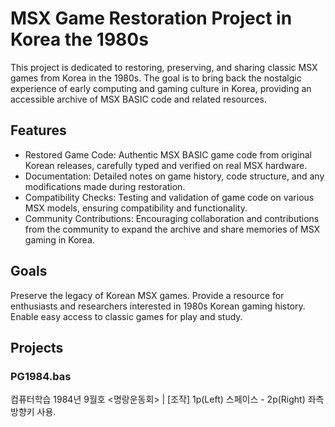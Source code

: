 # MSX Game Restoration Project in Korea the 1980s
This project is dedicated to restoring, preserving, and sharing classic MSX games from Korea in the 1980s. The goal is to bring back the nostalgic experience of early computing and gaming culture in Korea, providing an accessible archive of MSX BASIC code and related resources.

## Features
- Restored Game Code: Authentic MSX BASIC game code from original Korean releases, carefully typed and verified on real MSX hardware.
- Documentation: Detailed notes on game history, code structure, and any modifications made during restoration.
- Compatibility Checks: Testing and validation of game code on various MSX models, ensuring compatibility and functionality.
- Community Contributions: Encouraging collaboration and contributions from the community to expand the archive and share memories of MSX gaming in Korea.

## Goals
Preserve the legacy of Korean MSX games.
Provide a resource for enthusiasts and researchers interested in 1980s Korean gaming history.
Enable easy access to classic games for play and study.

## Projects

### PG1984.bas 
컴퓨터학습 1984년 9월호 <명랑운동회> | [조작] 1p(Left) 스페이스 - 2p(Right) 좌측 방향키 사용.
